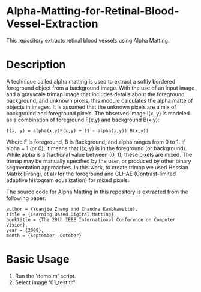 # Alpha-Matting-for-Retinal-Blood-Vessel-Extraction
This repository extracts retinal blood vessels using Alpha Matting. 

Description
===========
A technique called alpha matting is used to extract a softly bordered foreground object from a background image. With the use of an input image and a grayscale trimap image that includes details about the foreground, background, and unknown pixels, this module calculates the alpha matte of objects in images. It is assumed that the unknown pixels are a mix of background and foreground pixels. The observed image I(x, y) is modeled as a combination of foreground F(x,y) and background B(x,y):
```
I(x, y) = alpha(x,y)F(x,y) + (1 - alpha(x,y)) B(x,y))
```
 
Where F is foreground, B is Background, and alpha ranges from 0 to 1. If alpha = 1 (or 0), it means that I(x, y) is in the foreground (or background). While alpha is a fractional value between (0, 1), these pixels are mixed. The trimap may be manually specified by the user, or produced by other binary segmentation approaches. In this work, to create trimap we used Hessian Matrix (Frangi, et al) for the foreground and CLHAE (Contrast-limited adaptive histogram equalization) for mixed pixels.


The source code for Alpha Matting in this repository is extracted from the following paper: 
```
author = {Yuanjie Zheng and Chandra Kambhamettu},
title = {Learning Based Digital Matting},
booktitle = {The 20th IEEE International Conference on Computer Vision},
year = {2009},
month = {September--October}
```


Basic Usage
===========

1. Run the 'demo.m' script.
2. Select image '01_test.tif'

